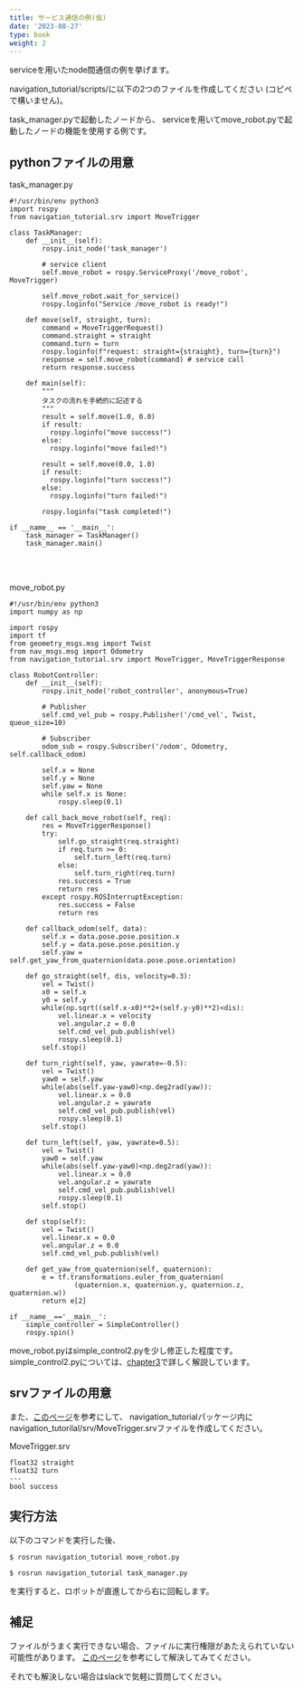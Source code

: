 ```yaml
---
title: サービス通信の例(仮)
date: '2023-08-27'
type: book
weight: 2
---
```

serviceを用いたnode間通信の例を挙げます。

navigation_tutorial/scripts/に以下の2つのファイルを作成してください
(コピペで構いません)。

task_manager.pyで起動したノードから、
serviceを用いてmove_robot.pyで起動したノードの機能を使用する例です。


## pythonファイルの用意
task_manager.py
```
#!/usr/bin/env python3
import rospy
from navigation_tutorial.srv import MoveTrigger

class TaskManager:
    def __init__(self):
        rospy.init_node('task_manager')

        # service client
        self.move_robot = rospy.ServiceProxy('/move_robot', MoveTrigger)

        self.move_robot.wait_for_service()
        rospy.loginfo("Service /move_robot is ready!")

    def move(self, straight, turn):
        command = MoveTriggerRequest()
        command.straight = straight
        command.turn = turn
        rospy.loginfo(f"request: straight={straight}, turn={turn}")
        response = self.move_robot(command) # service call
        return response.success

    def main(self):
        """
        タスクの流れを手続的に記述する
        """
        result = self.move(1.0, 0.0)
        if result:
          rospy.loginfo("move success!")
        else:
          rospy.loginfo("move failed!")
        
        result = self.move(0.0, 1.0)
        if result:
          rospy.loginfo("turn success!")
        else:
          rospy.loginfo("turn failed!")

        rospy.loginfo("task completed!")

if __name__ == '__main__':
    task_manager = TaskManager()
    task_manager.main()

```
<br>
<br>

move_robot.py
```
#!/usr/bin/env python3
import numpy as np

import rospy
import tf
from geometry_msgs.msg import Twist
from nav_msgs.msg import Odometry
from navigation_tutorial.srv import MoveTrigger, MoveTriggerResponse

class RobotController:
    def __init__(self):
        rospy.init_node('robot_controller', anonymous=True)
        
        # Publisher
        self.cmd_vel_pub = rospy.Publisher('/cmd_vel', Twist, queue_size=10)

        # Subscriber
        odom_sub = rospy.Subscriber('/odom', Odometry, self.callback_odom)

        self.x = None
        self.y = None
        self.yaw = None
        while self.x is None:
            rospy.sleep(0.1)

    def call_back_move_robot(self, req):
        res = MoveTriggerResponse()
        try:
            self.go_straight(req.straight)
            if req.turn >= 0:
                self.turn_left(req.turn)
            else:
                self.turn_right(req.turn)
            res.success = True
            return res
        except rospy.ROSInterruptException:
            res.success = False
            return res

    def callback_odom(self, data):
        self.x = data.pose.pose.position.x
        self.y = data.pose.pose.position.y
        self.yaw = self.get_yaw_from_quaternion(data.pose.pose.orientation)

    def go_straight(self, dis, velocity=0.3):
        vel = Twist()
        x0 = self.x
        y0 = self.y
        while(np.sqrt((self.x-x0)**2+(self.y-y0)**2)<dis):
            vel.linear.x = velocity
            vel.angular.z = 0.0
            self.cmd_vel_pub.publish(vel)
            rospy.sleep(0.1)
        self.stop()

    def turn_right(self, yaw, yawrate=-0.5):
        vel = Twist()
        yaw0 = self.yaw
        while(abs(self.yaw-yaw0)<np.deg2rad(yaw)):
            vel.linear.x = 0.0
            vel.angular.z = yawrate
            self.cmd_vel_pub.publish(vel)
            rospy.sleep(0.1)
        self.stop()

    def turn_left(self, yaw, yawrate=0.5):
        vel = Twist()
        yaw0 = self.yaw
        while(abs(self.yaw-yaw0)<np.deg2rad(yaw)):
            vel.linear.x = 0.0
            vel.angular.z = yawrate
            self.cmd_vel_pub.publish(vel)
            rospy.sleep(0.1)
        self.stop()

    def stop(self):
        vel = Twist()
        vel.linear.x = 0.0
        vel.angular.z = 0.0
        self.cmd_vel_pub.publish(vel)

    def get_yaw_from_quaternion(self, quaternion):
        e = tf.transformations.euler_from_quaternion(
                (quaternion.x, quaternion.y, quaternion.z, quaternion.w))
        return e[2]

if __name__=='__main__':
    simple_controller = SimpleController()
    rospy.spin()

```
move_robot.pyはsimple_control2.pyを少し修正した程度です。
simple_control2.pyについては、[chapter3](../../chap3/sensing2)で詳しく解説しています。

## srvファイルの用意
また、[このページ](https://note.com/npaka/n/n3e90d24bd38b)を参考にして、
navigation_tutorialパッケージ内に
navigation_tutorilal/srv/MoveTrigger.srvファイルを作成してください。

MoveTrigger.srv
```
float32 straight
float32 turn
---
bool success
```

## 実行方法
以下のコマンドを実行した後、
```
$ rosrun navigation_tutorial move_robot.py
```

```
$ rosrun navigation_tutorial task_manager.py
```
を実行すると、ロボットが直進してから右に回転します。

## 補足
ファイルがうまく実行できない場合、ファイルに実行権限があたえられていない可能性があります。
[このページ](https://qiita.com/shisama/items/5f4c4fa768642aad9e06)を参考にして解決してみてください。

それでも解決しない場合はslackで気軽に質問してください。
